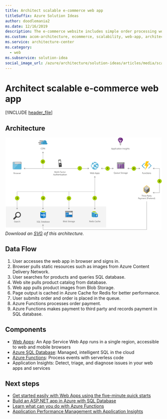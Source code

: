 ```yaml
---
title: Architect scalable e-commerce web app
titleSuffix: Azure Solution Ideas
author: doodlemania2
ms.date: 12/16/2019
description: The e-commerce website includes simple order processing workflows with the help of Azure services. Using Azure Functions and Web Apps, developers can focus on building personalized experiences and let Azure take care of the infrastructure.
ms.custom: acom-architecture, ecommerce, scalability, web-app, architect scalable e-commerce web app, web apps, search for products, submits order, process order payment, interactive-diagram, 'https://azure.microsoft.com/solutions/architecture/scalable-ecommerce-web-app/'
ms.service: architecture-center
ms.category:
  - web
ms.subservice: solution-idea
social_image_url: /azure/architecture/solution-ideas/articles/media/scalable-ecommerce-web-app.png
---
```


# Architect scalable e-commerce web app

[!INCLUDE [header_file](../../../includes/sol-idea-header.md)]

## Architecture

<!-- cSpell:ignore helvetica -->

![Architecture Diagram](../media/scalable-ecommerce-web-app.png)
*Download an [SVG](../media/scalable-ecommerce-web-app.svg) of this architecture.*

## Data Flow

1. User accesses the web app in browser and signs in.
1. Browser pulls static resources such as images from Azure Content Delivery Network.
1. User searches for products and queries SQL database.
1. Web site pulls product catalog from database.
1. Web app pulls product images from Blob Storage.
1. Page output is cached in Azure Cache for Redis for better performance.
1. User submits order and order is placed in the queue.
1. Azure Functions processes order payment.
1. Azure Functions makes payment to third party and records payment in SQL database.

## Components

* [Web Apps](https://azure.microsoft.com/services/app-service/web): An App Service Web App runs in a single region, accessible to web and mobile browsers
* [Azure SQL Database](https://azure.microsoft.com/services/sql-database): Managed, intelligent SQL in the cloud
* [Azure Functions](https://azure.microsoft.com/services/functions): Process events with serverless code
* Application Insights: Detect, triage, and diagnose issues in your web apps and services

## Next steps

* [Get started easily with Web Apps using the five-minute quick starts](https://docs.microsoft.com/azure/app-service)
* [Build an ASP.NET app in Azure with SQL Database](https://docs.microsoft.com/azure/app-service/app-service-web-tutorial-dotnet-sqldatabase)
* [Learn what can you do with Azure Functions](https://docs.microsoft.com/azure/azure-functions/functions-overview)
* [Application Performance Management with Application Insights](https://docs.microsoft.com/azure/application-insights/app-insights-overview)
